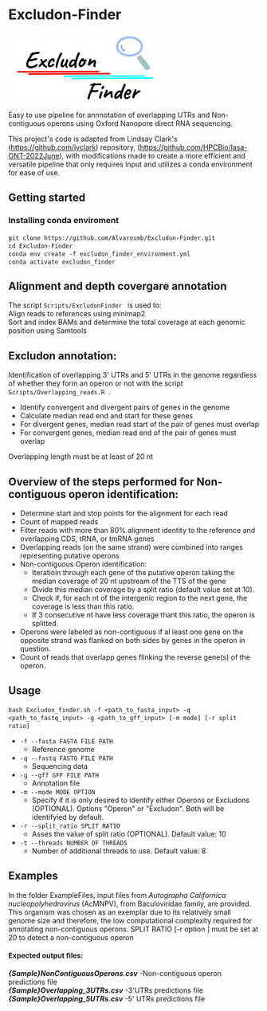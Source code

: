 

# Excludon-Finder
![Alt text](2023-07-28_14-59.png)  

Easy to use pipeline for annnotation of overlapping UTRs and Non-contiguous operons  using Oxford Nanopore direct RNA sequencing.

This project's code is adapted from Lindsay Clark's (https://github.com/lvclark) repository, (https://github.com/HPCBio/lasa-ONT-2022June), with modifications made to create a more efficient and versatile pipeline that only requires input and utilizes a conda environment for ease of use.

## Getting started
### Installing conda enviroment
```
git clone https://github.com/Alvarosmb/Excludon-Finder.git
cd Excludon-Finder 
conda env create -f excludon_finder_environment.yml 
conda activate excludon_finder
```
## Alignment and depth covergare annotation 
The script ```Scripts/ExcludonFinder ``` is used to:  
Align reads to references using minimap2  
Sort and index BAMs and determine the total coverage at each genomic position using Samtools

 ## Excludon annotation:
Identification of  overlapping 3' UTRs and 5' UTRs in the genome regardless of whether they form an operon or not with the script ```Scripts/Overlapping_reads.R ```.
 * Identify convergent and divergent pairs of genes in the genome
 * Calculate median read end and start for these genes
 * For divergent genes, median read start of the pair of genes must overlap
 * For convergent genes, median read end of the pair of genes must overlap  
 
Overlapping length must be at least of 20 nt
 

## Overview of the steps performed for Non-contiguous operon identification:
  * Determine start and stop points for the alignment for each read
  *  Count of mapped reads
  * Filter reads with more than 80% alignment identity to the reference  and overlapping CDS, tRNA, or tmRNA genes
  * Overlapping reads (on the same strand) were combined into ranges representing putative operons
  * Non-contiguous Operon identification:   
    - Iteratioin through each gene of the putative operon taking the median coverage of 20 nt upstream of the TTS of the gene  
    - Divide this median coverage by a split ratio (default value set at 10).  
    - Check if, for each nt of the intergenic region to the next gene, the coverage is less than this ratio.   
    - If 3 consecutive nt have less coverage thant this ratio, the operon is splitted.  
  * Operons were labeled as non-contiguous if al least one gene on the opposite strand was flanked on both sides by genes in the operon in question.
  * Count of reads that overlapp genes flinking the reverse gene(s) of the operon.
 

## Usage
```
bash Excludon_finder.sh -f <path_to_fasta_input> -q <path_to_fastq_input> -g <path_to_gff_input> [-m mode] [-r split ratio]

```
 * ```-f --fasta FASTA FILE PATH```
    * Reference genome 
 * ```-q --fastq FASTQ FILE PATH```
    * Sequencing data
 * ```-g --gff GFF FILE PATH```
    * Annotation file 
 * ```-m --mode MODE OPTION ```
    * Specify if it is only desired to identify either Operons or Excludons (OPTIONAL). Options "Operon" or "Excludon". Both will be identifyied by default.
  * ```-r --split_ratio SPLIT RATIO ```
    * Asses the value of split ratio (OPTIONAL). Default value: 10
  * ```-t --threads NUMBER OF THREADS ```
     *  Number of additional threads to use. Default value: 8
      
   

## Examples
In the folder ExampleFiles, input files from _Autographa Californica nucleopolyhedrovirus_ (AcMNPV), from Baculoviridae family, are provided. This organism was chosen as an exemplar due to its relatively small genome size and therefore, the low computational complexity required for annotating non-contiguous operons. SPLIT RATIO [-r option ] must be set at 20 to detect a non-contiguous operon
#### Expected output files:  
***{Sample}NonContiguousOperons.csv***      -Non-contiguous operon predictions file  
***{Sample}Overlapping_3UTRs.csv***         -3'UTRs predictions file  
***{Sample}Overlapping_5UTRs.csv***         -5' UTRs predictions file  



